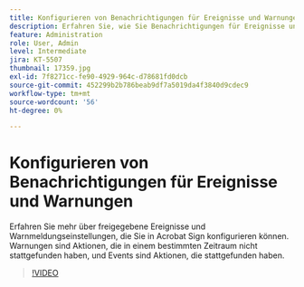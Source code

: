 ```yaml
---
title: Konfigurieren von Benachrichtigungen für Ereignisse und Warnungen
description: Erfahren Sie, wie Sie Benachrichtigungen für Ereignisse und Warnungen konfigurieren.
feature: Administration
role: User, Admin
level: Intermediate
jira: KT-5507
thumbnail: 17359.jpg
exl-id: 7f8271cc-fe90-4929-964c-d78681fd0dcb
source-git-commit: 452299b2b786beab9df7a5019da4f3840d9cdec9
workflow-type: tm+mt
source-wordcount: '56'
ht-degree: 0%

---
```


# Konfigurieren von Benachrichtigungen für Ereignisse und Warnungen

Erfahren Sie mehr über freigegebene Ereignisse und Warnmeldungseinstellungen, die Sie in Acrobat Sign konfigurieren können. Warnungen sind Aktionen, die in einem bestimmten Zeitraum nicht stattgefunden haben, und Events sind Aktionen, die stattgefunden haben.

>[!VIDEO](https://video.tv.adobe.com/v/343589?quality=12&learn=on&hidetitle=true)
